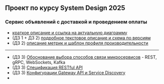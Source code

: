 ## Проект по курсу System Design 2025
### Сервис объявлений с доставкой и проведением оплаты

- [краткое описание и ссылка на актуальную диаграмму](main-project-system-design.md)
- (ДЗ 1 + ДЗ 2) [подробное текстовое описание и схема по версиям](details-description.md)
- (ДЗ 2) [описание метрик и шаблон профиля производительности](metrics-profile-template.md)
---
- (ДЗ 3) [Обоснование выбора способов связи микросервисов](network-realisation.md) - REST, gRPC, WebSockets, Kafka
- (ДЗ 3) [Спецификация RESTful API](restful-spec-order-service.yml) 
- (ДЗ 3) [Конфигурации Gateway API и Service Discovery](service-discovery-and-gateway.md)
- 
